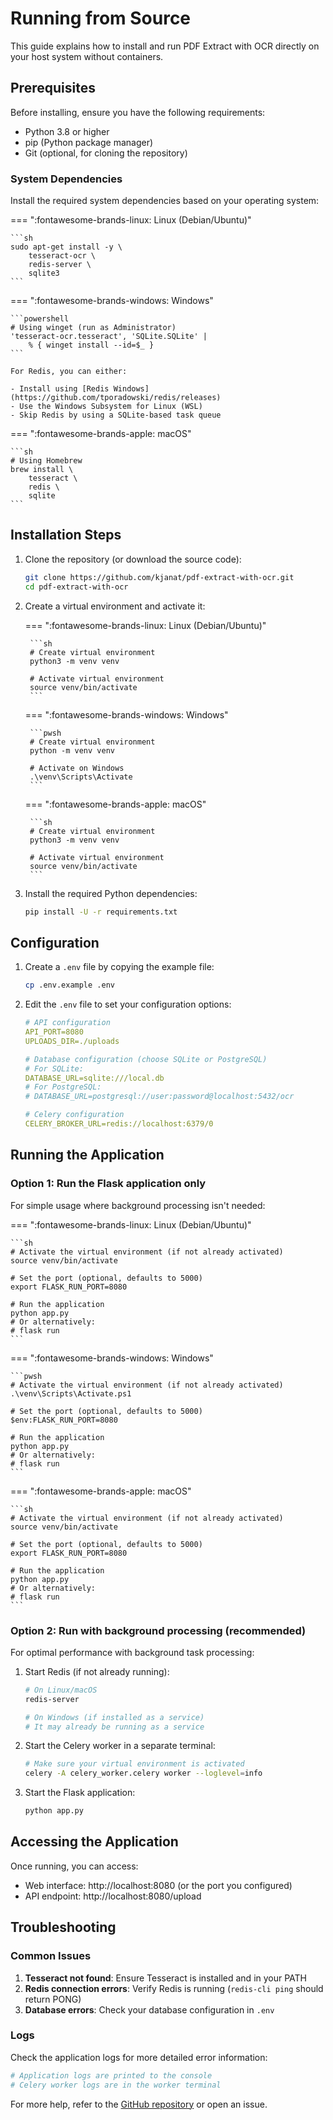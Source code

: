 # Running from Source

This guide explains how to install and run PDF Extract with OCR directly on your host system without containers.

## Prerequisites

Before installing, ensure you have the following requirements:

- Python 3.8 or higher
- pip (Python package manager)
- Git (optional, for cloning the repository)

### System Dependencies

Install the required system dependencies based on your operating system:

=== ":fontawesome-brands-linux: Linux (Debian/Ubuntu)"

    ```sh
    sudo apt-get install -y \
        tesseract-ocr \
        redis-server \
        sqlite3
    ```

=== ":fontawesome-brands-windows: Windows"

    ```powershell
    # Using winget (run as Administrator)
    'tesseract-ocr.tesseract', 'SQLite.SQLite' |
        % { winget install --id=$_ }
    ```

    For Redis, you can either:

    - Install using [Redis Windows](https://github.com/tporadowski/redis/releases)
    - Use the Windows Subsystem for Linux (WSL)
    - Skip Redis by using a SQLite-based task queue

=== ":fontawesome-brands-apple: macOS"

    ```sh
    # Using Homebrew
    brew install \
        tesseract \
        redis \
        sqlite
    ```

## Installation Steps

1. Clone the repository (or download the source code):

    ```sh
    git clone https://github.com/kjanat/pdf-extract-with-ocr.git
    cd pdf-extract-with-ocr
    ```

2. Create a virtual environment and activate it:

    === ":fontawesome-brands-linux: Linux (Debian/Ubuntu)"

        ```sh
        # Create virtual environment
        python3 -m venv venv

        # Activate virtual environment
        source venv/bin/activate
        ```

    === ":fontawesome-brands-windows: Windows"

        ```pwsh
        # Create virtual environment
        python -m venv venv

        # Activate on Windows
        .\venv\Scripts\Activate
        ```

    === ":fontawesome-brands-apple: macOS"

        ```sh
        # Create virtual environment
        python3 -m venv venv

        # Activate virtual environment
        source venv/bin/activate
        ```

3. Install the required Python dependencies:

    ```sh
    pip install -U -r requirements.txt
    ```

## Configuration

1. Create a `.env` file by copying the example file:

    ```sh
    cp .env.example .env
    ```

2. Edit the `.env` file to set your configuration options:

    ```yaml title=".env"
    # API configuration
    API_PORT=8080
    UPLOADS_DIR=./uploads

    # Database configuration (choose SQLite or PostgreSQL)
    # For SQLite:
    DATABASE_URL=sqlite:///local.db
    # For PostgreSQL:
    # DATABASE_URL=postgresql://user:password@localhost:5432/ocr

    # Celery configuration
    CELERY_BROKER_URL=redis://localhost:6379/0
    ```

## Running the Application

### Option 1: Run the Flask application only

For simple usage where background processing isn't needed:

=== ":fontawesome-brands-linux: Linux (Debian/Ubuntu)"

    ```sh
    # Activate the virtual environment (if not already activated)
    source venv/bin/activate

    # Set the port (optional, defaults to 5000)
    export FLASK_RUN_PORT=8080

    # Run the application
    python app.py
    # Or alternatively:
    # flask run
    ```

=== ":fontawesome-brands-windows: Windows"

    ```pwsh
    # Activate the virtual environment (if not already activated)
    .\venv\Scripts\Activate.ps1

    # Set the port (optional, defaults to 5000)
    $env:FLASK_RUN_PORT=8080

    # Run the application
    python app.py
    # Or alternatively:
    # flask run
    ```

=== ":fontawesome-brands-apple: macOS"

    ```sh
    # Activate the virtual environment (if not already activated)
    source venv/bin/activate

    # Set the port (optional, defaults to 5000)
    export FLASK_RUN_PORT=8080

    # Run the application
    python app.py
    # Or alternatively:
    # flask run
    ```

### Option 2: Run with background processing (recommended)

For optimal performance with background task processing:

1. Start Redis (if not already running):

    ```sh
    # On Linux/macOS
    redis-server

    # On Windows (if installed as a service)
    # It may already be running as a service
    ```

2. Start the Celery worker in a separate terminal:

    ```sh
    # Make sure your virtual environment is activated
    celery -A celery_worker.celery worker --loglevel=info
    ```

3. Start the Flask application:

    ```sh
    python app.py
    ```

## Accessing the Application

Once running, you can access:

- Web interface: http://localhost:8080 (or the port you configured)
- API endpoint: http://localhost:8080/upload

## Troubleshooting

### Common Issues

1. **Tesseract not found**: Ensure Tesseract is installed and in your PATH
2. **Redis connection errors**: Verify Redis is running (`redis-cli ping` should return PONG)
3. **Database errors**: Check your database configuration in `.env`

### Logs

Check the application logs for more detailed error information:

```sh
# Application logs are printed to the console
# Celery worker logs are in the worker terminal
```

For more help, refer to the [GitHub repository](https://github.com/kjanat/pdf-extract-with-ocr) or open an issue.
